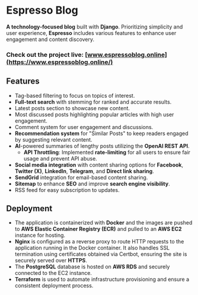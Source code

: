 # Espresso Blog  


**A technology-focused blog** built with **Django**. Prioritizing simplicity and user experience, **Espresso** includes various features to enhance user engagement and content discovery.  

### **Check out the project live**: [www.espressoblog.online](https://www.espressoblog.online/)  



## Features  

- Tag-based filtering to focus on topics of interest.  
- **Full-text search** with stemming for ranked and accurate results. 
- Latest posts section to showcase new content.  
- Most discussed posts highlighting popular articles with high user engagement.  
- Comment system for user engagement and discussions.
- **Recommendation system** for "Similar Posts" to keep readers engaged by suggesting relevant content.  
- **AI**-powered summaries of lengthy posts utilizing the **OpenAI REST API**.
    - **API Throttling**: Implemented **rate-limiting** for all users to ensure fair usage and prevent API abuse. 
- **Social media integration** with content sharing options for **Facebook**, **Twitter (X)**, **LinkedIn**, **Telegram**, and **Direct link sharing**.  
- **SendGrid** integration for email-based content sharing. 
- **Sitemap** to enhance **SEO** and improve **search engine visibility**.
- RSS feed for easy subscription to updates. 


## Deployment  

- The application is containerized with **Docker** and the images are pushed to **AWS Elastic Container Registry (ECR)** and pulled to an **AWS EC2** instance for hosting.  
- **Nginx** is configured as a reverse proxy to route HTTP requests to the application running in the Docker container. It also handles SSL termination using certificates obtained via Certbot, ensuring the site is securely served over **HTTPS**.
- The **PostgreSQL** database is hosted on **AWS RDS** and securely connected to the EC2 instance.  
- **Terraform** is used to automate infrastructure provisioning and ensure a consistent deployment process.